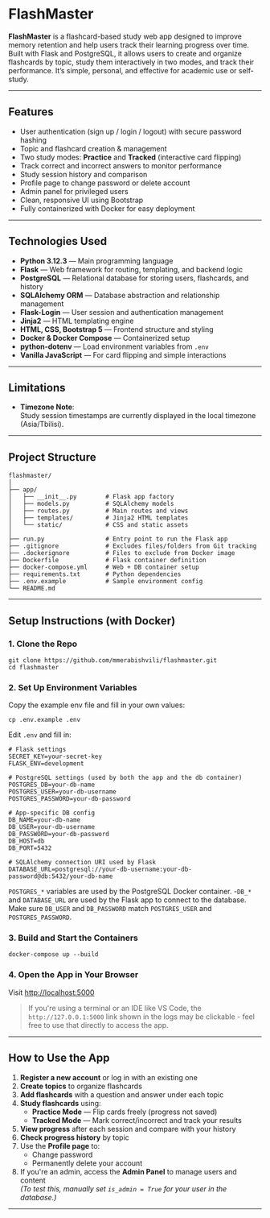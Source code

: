 # FlashMaster

**FlashMaster** is a flashcard-based study web app designed to improve memory retention and help users track their learning progress over time. Built with Flask and PostgreSQL, it allows users to create and organize flashcards by topic, study them interactively in two modes, and track their performance. It’s simple, personal, and effective for academic use or self-study.

---

## Features

- User authentication (sign up / login / logout) with secure password hashing  
- Topic and flashcard creation & management  
- Two study modes: **Practice** and **Tracked** (interactive card flipping)  
- Track correct and incorrect answers to monitor performance  
- Study session history and comparison  
- Profile page to change password or delete account  
- Admin panel for privileged users  
- Clean, responsive UI using Bootstrap  
- Fully containerized with Docker for easy deployment  

---

## Technologies Used

- **Python 3.12.3** — Main programming language  
- **Flask** — Web framework for routing, templating, and backend logic  
- **PostgreSQL** — Relational database for storing users, flashcards, and history  
- **SQLAlchemy ORM** — Database abstraction and relationship management  
- **Flask-Login** — User session and authentication management  
- **Jinja2** — HTML templating engine  
- **HTML, CSS, Bootstrap 5** — Frontend structure and styling  
- **Docker & Docker Compose** — Containerized setup  
- **python-dotenv** — Load environment variables from `.env`  
- **Vanilla JavaScript** — For card flipping and simple interactions  

---

## Limitations

- **Timezone Note**:  
  Study session timestamps are currently displayed in the local timezone (Asia/Tbilisi).  

---

## Project Structure

```
flashmaster/
│
├── app/
│   ├── __init__.py        # Flask app factory
│   ├── models.py          # SQLAlchemy models
│   ├── routes.py          # Main routes and views
│   ├── templates/         # Jinja2 HTML templates
│   └── static/            # CSS and static assets
│
├── run.py                 # Entry point to run the Flask app
├── .gitignore             # Excludes files/folders from Git tracking
├── .dockerignore          # Files to exclude from Docker image
├── Dockerfile             # Flask container definition
├── docker-compose.yml     # Web + DB container setup
├── requirements.txt       # Python dependencies
├── .env.example           # Sample environment config
└── README.md
```

---

## Setup Instructions (with Docker)
### 1. Clone the Repo

```
git clone https://github.com/mmerabishvili/flashmaster.git
cd flashmaster
```

### 2. Set Up Environment Variables

Copy the example env file and fill in your own values:

```
cp .env.example .env
```

Edit `.env` and fill in:

```
# Flask settings
SECRET_KEY=your-secret-key
FLASK_ENV=development

# PostgreSQL settings (used by both the app and the db container)
POSTGRES_DB=your-db-name
POSTGRES_USER=your-db-username
POSTGRES_PASSWORD=your-db-password

# App-specific DB config
DB_NAME=your-db-name
DB_USER=your-db-username
DB_PASSWORD=your-db-password
DB_HOST=db
DB_PORT=5432

# SQLAlchemy connection URI used by Flask
DATABASE_URL=postgresql://your-db-username:your-db-password@db:5432/your-db-name
```

 `POSTGRES_*` variables are used by the PostgreSQL Docker container.
-`DB_*` and `DATABASE_URL` are used by the Flask app to connect to the database.
Make sure `DB_USER` and `DB_PASSWORD` match `POSTGRES_USER` and `POSTGRES_PASSWORD`.


### 3. Build and Start the Containers

```
docker-compose up --build
```

### 4. Open the App in Your Browser

Visit [http://localhost:5000](http://localhost:5000)

> If you're using a terminal or an IDE like VS Code, the `http://127.0.0.1:5000` link shown in the logs may be clickable - feel free to use that directly to access the app.

---

## How to Use the App

1. **Register a new account** or log in with an existing one  
2. **Create topics** to organize flashcards  
3. **Add flashcards** with a question and answer under each topic  
4. **Study flashcards** using:  
   - **Practice Mode** — Flip cards freely (progress not saved)  
   - **Tracked Mode** — Mark correct/incorrect and track your results  
5. **View progress** after each session and compare with your history  
6. **Check progress history** by topic  
7. Use the **Profile page** to:  
   - Change password  
   - Permanently delete your account  
8. If you're an admin, access the **Admin Panel** to manage users and content  
   *(To test this, manually set `is_admin = True` for your user in the database.)*

---